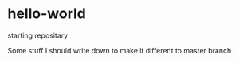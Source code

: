 # hello-world
starting repositary

Some stuff I should write down to make it different to master branch

